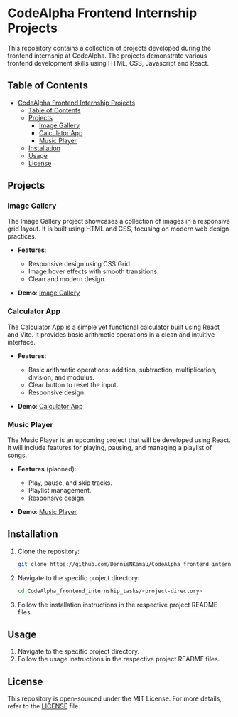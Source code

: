 # CodeAlpha Frontend Internship Projects

This repository contains a collection of projects developed during the frontend internship at CodeAlpha. The projects demonstrate various frontend development skills using HTML, CSS, Javascript and React. 

## Table of Contents

- [CodeAlpha Frontend Internship Projects](#codealpha-frontend-internship-projects)
  - [Table of Contents](#table-of-contents)
  - [Projects](#projects)
    - [Image Gallery](#image-gallery)
    - [Calculator App](#calculator-app)
    - [Music Player](#music-player)
  - [Installation](#installation)
  - [Usage](#usage)
  - [License](#license)

## Projects

### Image Gallery

The Image Gallery project showcases a collection of images in a responsive grid layout. It is built using HTML and CSS, focusing on modern web design practices.

- **Features**:
  - Responsive design using CSS Grid.
  - Image hover effects with smooth transitions.
  - Clean and modern design.

- **Demo**: [Image Gallery](https://imagegallerycodealpha.netlify.app/)

### Calculator App

The Calculator App is a simple yet functional calculator built using React and Vite. It provides basic arithmetic operations in a clean and intuitive interface.

- **Features**:
  - Basic arithmetic operations: addition, subtraction, multiplication, division, and modulus.
  - Clear button to reset the input.
  - Responsive design.

- **Demo**: [Calculator App](https://calculatorcodealpha.netlify.app/)

### Music Player

The Music Player is an upcoming project that will be developed using React. It will include features for playing, pausing, and managing a playlist of songs.

- **Features** (planned):
  - Play, pause, and skip tracks.
  - Playlist management.
  - Responsive design.

- **Demo**: [Music Player](https://musicplayercodealpha.netlify.app/)

## Installation

1. Clone the repository:
    ```bash
    git clone https://github.com/DennisNKamau/CodeAlpha_frontend_internship_tasks.git
    ```
2. Navigate to the specific project directory:
    ```bash
    cd CodeAlpha_frontend_internship_tasks/<project-directory>
    ```
3. Follow the installation instructions in the respective project README files.

## Usage

1. Navigate to the specific project directory.
2. Follow the usage instructions in the respective project README files.

## License

This repository is open-sourced under the MIT License. For more details, refer to the [LICENSE](LICENSE) file.
